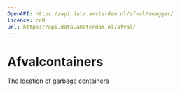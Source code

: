 ```yaml
---
OpenAPI: https://api.data.amsterdam.nl/afval/swagger/
licence: cc0
url: https://api.data.amsterdam.nl/afval/
---
```


# Afvalcontainers

The location of garbage containers
